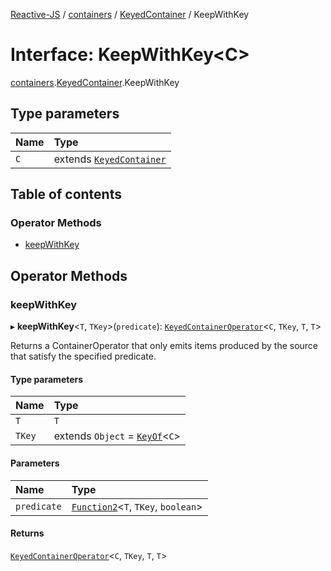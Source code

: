 [Reactive-JS](../README.md) / [containers](../modules/containers.md) / [KeyedContainer](../modules/containers.KeyedContainer.md) / KeepWithKey

# Interface: KeepWithKey<C\>

[containers](../modules/containers.md).[KeyedContainer](../modules/containers.KeyedContainer.md).KeepWithKey

## Type parameters

| Name | Type |
| :------ | :------ |
| `C` | extends [`KeyedContainer`](containers.KeyedContainer-1.md) |

## Table of contents

### Operator Methods

- [keepWithKey](containers.KeyedContainer.KeepWithKey.md#keepwithkey)

## Operator Methods

### keepWithKey

▸ **keepWithKey**<`T`, `TKey`\>(`predicate`): [`KeyedContainerOperator`](../modules/containers.md#keyedcontaineroperator)<`C`, `TKey`, `T`, `T`\>

Returns a ContainerOperator that only emits items produced by the
source that satisfy the specified predicate.

#### Type parameters

| Name | Type |
| :------ | :------ |
| `T` | `T` |
| `TKey` | extends `Object` = [`KeyOf`](../modules/containers.md#keyof)<`C`\> |

#### Parameters

| Name | Type |
| :------ | :------ |
| `predicate` | [`Function2`](../modules/functions.md#function2)<`T`, `TKey`, `boolean`\> |

#### Returns

[`KeyedContainerOperator`](../modules/containers.md#keyedcontaineroperator)<`C`, `TKey`, `T`, `T`\>
